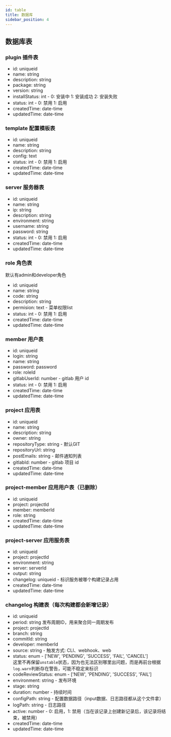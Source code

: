 ```yaml
---
id: table
title: 数据库
sidebar_position: 4
---
```


## 数据库表
### plugin 插件表
* id: uniqueid
* name: string
* description: string
* package: string
* version: string
* installStatus: int - 0: 安装中 1: 安装成功 2: 安装失败
* status: int - 0: 禁用 1: 启用
* createdTime: date-time
* updatedTime: date-time

### template 配置模板表
* id: uniqueid
* name: string
* description: string
* config: text
* status: int - 0: 禁用 1: 启用
* createdTime: date-time
* updatedTime: date-time

### server 服务器表
* id: uniqueid
* name: string
* ip: string
* description: string
* environment: string
* username: string
* password: string
* status: int - 0: 禁用 1: 启用
* createdTime: date-time
* updatedTime: date-time

### role 角色表
默认有admin和developer角色
* id: uniqueid
* name: string
* code: string
* description: string
* permision: text - 菜单权限list
* status: int - 0: 禁用 1: 启用
* createdTime: date-time
* updatedTime: date-time

### member 用户表
* id: uniqueid
* login: string
* name: string
* password: password
* role: roleId
* gitlabUserId: number - gitlab 用户 id
* status: int - 0: 禁用 1: 启用
* createdTime: date-time
* updatedTime: date-time

### project 应用表
* id: uniqueid
* name: string
* description: string
* owner: string
* repositoryType: string - 默认GIT
* repositoryUrl: string
* postEmails: string - 邮件通知列表
* gitlabId: number - gitlab 项目 id
* createdTime: date-time
* updatedTime: date-time

### project-member 应用用户表（已删除）
* id: uniqueid
* project: projectId
* member: memberId
* role: string
* createdTime: date-time
* updatedTime: date-time

### project-server 应用服务表
* id: uniqueid
* project: projectId
* environment: string
* server: serverId
* output: string
* changelog: uniqueid - 标识服务被哪个构建记录占用
* createdTime: date-time
* updatedTime: date-time

### changelog 构建表（每次构建都会新增记录）
* id: uniqueid
* period: string 发布周期ID，用来聚合同一周期发布
* project: projectId
* branch: string
* commitId: string
* developer: memberId
* source: string - 触发方式: CLI、webhook、web
* status: enum - ['NEW', 'PENDING', 'SUCCESS', 'FAIL', 'CANCEL']\
这里不再保留`unstable`状态，因为也无法区别哪里出问题，而是再前台根据`log.warn`判断存在警告，可能不稳定来标识
* codeReviewStatus: enum - ['NEW', 'PENDING', 'SUCCESS', 'FAIL']
* environment: string - 发布环境
* stage: string
* duration: number - 持续时间
* configPath: string - 配置数据路径（input数据、日志路径都从这个文件拿）
* logPath: string - 日志路径
* active: number - 0: 启用，1: 禁用（当在该记录上创建新记录后，该记录将结束，被禁用）
* createdTime: date-time
* updatedTime: date-time 
